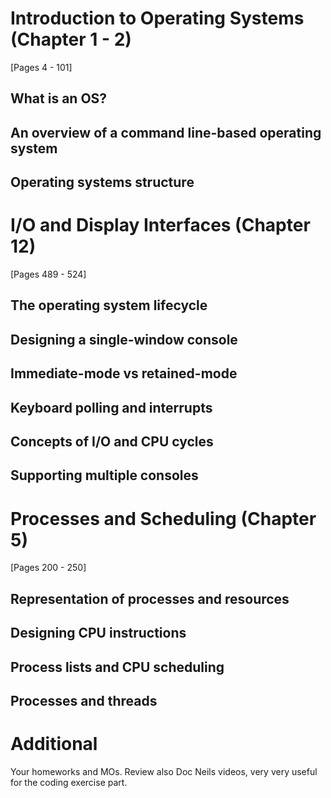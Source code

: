 # Introduction to Operating Systems (Chapter 1 - 2)
[Pages 4 - 101] 

## What is an OS? 
## An overview of a command line-based operating system 
## Operating systems structure 

# I/O and Display Interfaces (Chapter 12)
[Pages 489 - 524] 

## The operating system lifecycle 
## Designing a single-window console 
## Immediate-mode vs retained-mode 
## Keyboard polling and interrupts 
## Concepts of I/O and CPU cycles 
## Supporting multiple consoles 

# Processes and Scheduling (Chapter 5)
[Pages 200 - 250] 

## Representation of processes and resources 
## Designing CPU instructions 
## Process lists and CPU scheduling 
## Processes and threads

# Additional 
Your homeworks and MOs. 
Review also Doc Neils videos, very very useful for the coding exercise part.